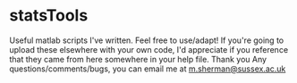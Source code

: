 # statsTools
Useful matlab scripts I've written. Feel free to use/adapt!
If you're going to upload these elsewhere with your own code, I'd appreciate if you reference that they came from here somewhere in your help file. Thank you
Any questions/comments/bugs, you can email me at m.sherman@sussex.ac.uk
